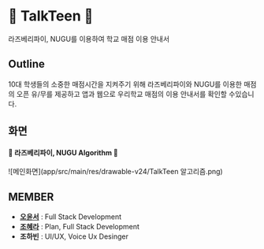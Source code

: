 # :book: TalkTeen :book:
라즈베리파이, NUGU를 이용하여 학교 매점 이용 안내서

## Outline
10대 학생들의 소중한 매점시간을 지켜주기 위해 라즈베리파이와 NUGU를 이용한 매점의 오픈 유/무를 제공하고 앱과 웹으로 우리학교 매점의 이용 안내서를 확인할 수있습니다.


## 화면
#### :green_heart: 라즈베리파이, NUGU Algorithm :green_heart:
![메인화면](app/src/main/res/drawable-v24/TalkTeen 알고리즘.png)

## MEMBER 
* **[오윤서](https://github.com/yo-nseo)** : Full Stack Development
* **[조혜라](https://github.com/areyh817)** : Plan, Full Stack Development
* **조하빈** : UI/UX, Voice Ux Desinger
